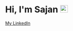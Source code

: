 # Hi, I'm Sajan  <img src="https://user-images.githubusercontent.com/1303154/88677602-1635ba80-d120-11ea-84d8-d263ba5fc3c0.gif" width="24px" alt="hi">



[My LinkedIn](https://www.linkedin.com/in/sajan-g-b0158259/)
